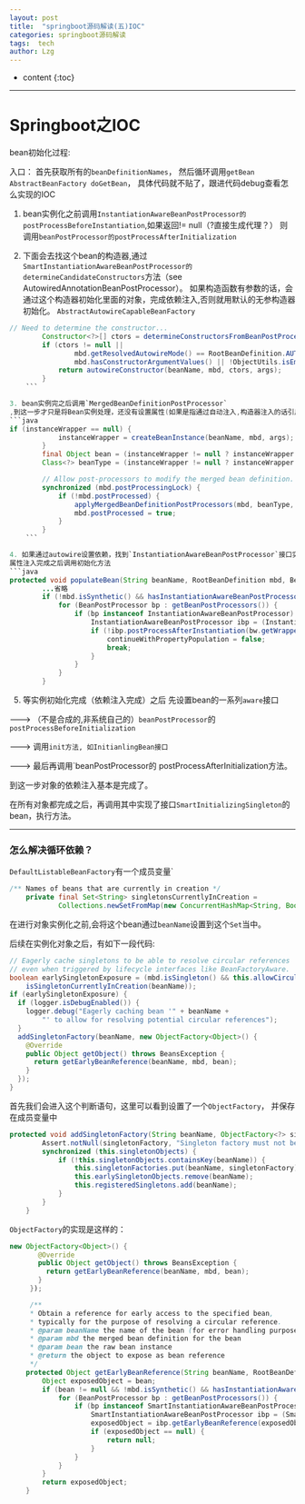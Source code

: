```yaml
---
layout: post
title:  "springboot源码解读(五)IOC"
categories: springboot源码解读
tags:  tech
author: Lzg
---
```


* content
{:toc}

---

 # Springboot之IOC


bean初始化过程:

入口：
首先获取所有的`beanDefinitionNames`， 然后循环调用`getBean`
`AbstractBeanFactory doGetBean`， 具体代码就不贴了，跟进代码debug查看怎么实现的IOC


1. bean实例化之前调用`InstantiationAwareBeanPostProcessor的 postProcessBeforeInstantiation`,如果返回!= null（?直接生成代理？） 则调用`beanPostProcessor的postProcessAfterInitialization`

2. 下面会去找这个bean的构造器,通过`SmartInstantiationAwareBeanPostProcessor的determineCandidateConstructors`方法（see AutowiredAnnotationBeanPostProcessor）。
如果构造函数有参数的话，会通过这个构造器初始化里面的对象，完成依赖注入,否则就用默认的无参构造器初始化。
`AbstractAutowireCapableBeanFactory`
```java
// Need to determine the constructor...
		Constructor<?>[] ctors = determineConstructorsFromBeanPostProcessors(beanClass, beanName);
		if (ctors != null ||
				mbd.getResolvedAutowireMode() == RootBeanDefinition.AUTOWIRE_CONSTRUCTOR ||
				mbd.hasConstructorArgumentValues() || !ObjectUtils.isEmpty(args))  {
			return autowireConstructor(beanName, mbd, ctors, args);
		}
    ```

3. bean实例完之后调用`MergedBeanDefinitionPostProcessor`
,到这一步才只是将Bean实例处理，还没有设置属性(如果是指通过自动注入,构造器注入的话引用已经设置完成)
```java
if (instanceWrapper == null) {
			instanceWrapper = createBeanInstance(beanName, mbd, args);
		}
		final Object bean = (instanceWrapper != null ? instanceWrapper.getWrappedInstance() : null);
		Class<?> beanType = (instanceWrapper != null ? instanceWrapper.getWrappedClass() : null);

		// Allow post-processors to modify the merged bean definition.
		synchronized (mbd.postProcessingLock) {
			if (!mbd.postProcessed) {
				applyMergedBeanDefinitionPostProcessors(mbd, beanType, beanName);
				mbd.postProcessed = true;
			}
		}
    ```

4. 如果通过autowire设置依赖，找到`InstantiationAwareBeanPostProcessor`接口实现, 具体通过`AutowiredAnnotationBeanPostProcessor` beanPostProcessor实现， 本质还是找到需要的bean,再去容器中`getBean`
属性注入完成之后调用初始化方法
```java
protected void populateBean(String beanName, RootBeanDefinition mbd, BeanWrapper bw) {
	    ...省略
		if (!mbd.isSynthetic() && hasInstantiationAwareBeanPostProcessors()) {
			for (BeanPostProcessor bp : getBeanPostProcessors()) {
				if (bp instanceof InstantiationAwareBeanPostProcessor) {
					InstantiationAwareBeanPostProcessor ibp = (InstantiationAwareBeanPostProcessor) bp;
					if (!ibp.postProcessAfterInstantiation(bw.getWrappedInstance(), beanName)) {
						continueWithPropertyPopulation = false;
						break;
					}
				}
			}
		}
```


5. 等实例初始化完成（依赖注入完成）之后 先设置bean的一系列`aware`接口

  ---> （不是合成的,非系统自己的）`beanPostProcessor`的`postProcessBeforeInitialization`

 ---> 调用`init方法, 如InitianlingBean接口`

 ---> 最后再调用`beanPostProcessor的 postProcessAfterInitialization方法。

到这一步对象的依赖注入基本是完成了。

在所有对象都完成之后，再调用其中实现了接口`SmartInitializingSingleton`的bean，执行方法。

 ---

 ### 怎么解决循环依赖？
`DefaultListableBeanFactory`有一个成员变量`
```java
/** Names of beans that are currently in creation */
	private final Set<String> singletonsCurrentlyInCreation =
			Collections.newSetFromMap(new ConcurrentHashMap<String, Boolean>(16));`
```

在进行对象实例化之前,会将这个bean通过`beanName`设置到这个`Set`当中。

后续在实例化对象之后，有如下一段代码:




```java
// Eagerly cache singletons to be able to resolve circular references
// even when triggered by lifecycle interfaces like BeanFactoryAware.
boolean earlySingletonExposure = (mbd.isSingleton() && this.allowCircularReferences &&
    isSingletonCurrentlyInCreation(beanName));
if (earlySingletonExposure) {
  if (logger.isDebugEnabled()) {
    logger.debug("Eagerly caching bean '" + beanName +
        "' to allow for resolving potential circular references");
  }
  addSingletonFactory(beanName, new ObjectFactory<Object>() {
    @Override
    public Object getObject() throws BeansException {
      return getEarlyBeanReference(beanName, mbd, bean);
    }
  });
}
```

首先我们会进入这个判断语句，这里可以看到设置了一个`ObjectFactory`， 并保存在成员变量中
```java
protected void addSingletonFactory(String beanName, ObjectFactory<?> singletonFactory) {
		Assert.notNull(singletonFactory, "Singleton factory must not be null");
		synchronized (this.singletonObjects) {
			if (!this.singletonObjects.containsKey(beanName)) {
				this.singletonFactories.put(beanName, singletonFactory);
				this.earlySingletonObjects.remove(beanName);
				this.registeredSingletons.add(beanName);
			}
		}
	}
  ```

`ObjectFactory`的实现是这样的：
```java
new ObjectFactory<Object>() {
       @Override
       public Object getObject() throws BeansException {
         return getEarlyBeanReference(beanName, mbd, bean);
       }
     });

     /**
   	 * Obtain a reference for early access to the specified bean,
   	 * typically for the purpose of resolving a circular reference.
   	 * @param beanName the name of the bean (for error handling purposes)
   	 * @param mbd the merged bean definition for the bean
   	 * @param bean the raw bean instance
   	 * @return the object to expose as bean reference
   	 */
   	protected Object getEarlyBeanReference(String beanName, RootBeanDefinition mbd, Object bean) {
   		Object exposedObject = bean;
   		if (bean != null && !mbd.isSynthetic() && hasInstantiationAwareBeanPostProcessors()) {
   			for (BeanPostProcessor bp : getBeanPostProcessors()) {
   				if (bp instanceof SmartInstantiationAwareBeanPostProcessor) {
   					SmartInstantiationAwareBeanPostProcessor ibp = (SmartInstantiationAwareBeanPostProcessor) bp;
   					exposedObject = ibp.getEarlyBeanReference(exposedObject, beanName);
   					if (exposedObject == null) {
   						return null;
   					}
   				}
   			}
   		}
   		return exposedObject;
   	}
```

